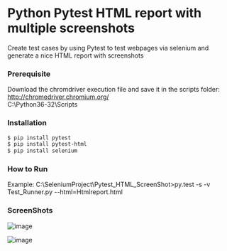 # Python Pytest HTML report with multiple screenshots
Create test cases by using Pytest to test webpages via selenium and generate a nice HTML report with screenshots


### Prerequisite
Download the chromdriver execution file and save it in the scripts folder:
http://chromedriver.chromium.org/           
C:\Python36-32\Scripts

### Installation

```sh
$ pip install pytest
$ pip install pytest-html
$ pip install selenium
```

### How to Run

Example:
C:\SeleniumProject\Pytest_HTML_ScreenShot>py.test -s -v Test_Runner.py --html=Htmlreport.html

### ScreenShots

![image](https://user-images.githubusercontent.com/35892616/41856807-a952c1f0-789e-11e8-8a99-f1478141457f.png)



![image](https://user-images.githubusercontent.com/35892616/41856814-acd5dede-789e-11e8-9b77-5dc229c7dc4f.png)


